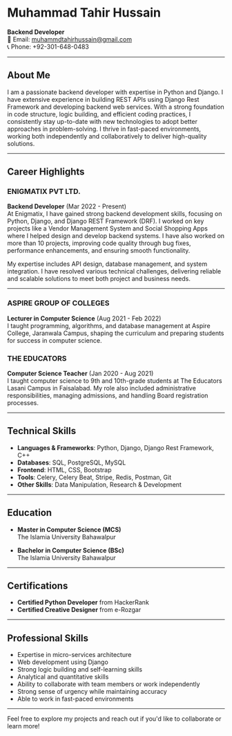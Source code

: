 # Muhammad Tahir Hussain

**Backend Developer**   
📧 Email: [muhammdtahirhussain@gmail.com](mailto:muhammdtahirhussain@gmail.com)  
📞 Phone: +92-301-648-0483  

---

## About Me

I am a passionate backend developer with expertise in Python and Django. I have extensive experience in building REST APIs using Django Rest Framework and developing backend web services. With a strong foundation in code structure, logic building, and efficient coding practices, I consistently stay up-to-date with new technologies to adopt better approaches in problem-solving. I thrive in fast-paced environments, working both independently and collaboratively to deliver high-quality solutions.

---

## Career Highlights

### **ENIGMATIX PVT LTD.**  
**Backend Developer** (Mar 2022 - Present)  
At Enigmatix, I have gained strong backend development skills, focusing on Python, Django, and Django REST Framework (DRF). I worked on key projects like a Vendor Management System and Social Shopping Apps where I helped design and develop backend systems. I have also worked on more than 10 projects, improving code quality through bug fixes, performance enhancements, and ensuring smooth functionality.

My expertise includes API design, database management, and system integration. I have resolved various technical challenges, delivering reliable and scalable solutions to meet both project and business needs.


---

### **ASPIRE GROUP OF COLLEGES**  
**Lecturer in Computer Science** (Aug 2021 - Feb 2022)  
I taught programming, algorithms, and database management at Aspire College, Jaranwala Campus, shaping the curriculum and preparing students for success in computer science.

### **THE EDUCATORS**  
**Computer Science Teacher** (Jan 2020 - Aug 2021)  
I taught computer science to 9th and 10th-grade students at The Educators Lasani Campus in Faisalabad. My role also included administrative responsibilities, managing admissions, and handling Board registration processes.

---

## Technical Skills

- **Languages & Frameworks**: Python, Django, Django Rest Framework, C++
- **Databases**: SQL, PostgreSQL, MySQL
- **Frontend**: HTML, CSS, Bootstrap
- **Tools**: Celery, Celery Beat, Stripe, Redis, Postman, Git
- **Other Skills**: Data Manipulation, Research & Development

---

## Education

- **Master in Computer Science (MCS)**  
  The Islamia University Bahawalpur

- **Bachelor in Computer Science (BSc)**  
  The Islamia University Bahawalpur

---

## Certifications

- **Certified Python Developer** from HackerRank
- **Certified Creative Designer** from e-Rozgar

---

## Professional Skills

- Expertise in micro-services architecture
- Web development using Django
- Strong logic building and self-learning skills
- Analytical and quantitative skills
- Ability to collaborate with team members or work independently
- Strong sense of urgency while maintaining accuracy
- Able to work in fast-paced environments

---

Feel free to explore my projects and reach out if you'd like to collaborate or learn more!
